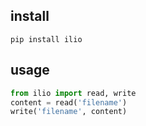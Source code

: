 install
-------
`pip install ilio`


usage
-----

```python
from ilio import read, write
content = read('filename')
write('filename', content)
```
